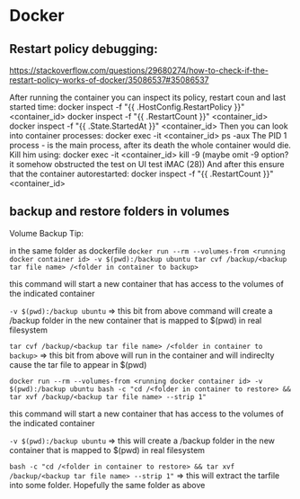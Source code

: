 # Docker

## Restart policy debugging:

https://stackoverflow.com/questions/29680274/how-to-check-if-the-restart-policy-works-of-docker/35086537#35086537

After running the container you can inspect its policy, restart coun and last started time:
docker inspect -f "{{ .HostConfig.RestartPolicy }}" <container_id>
docker inspect -f "{{ .RestartCount }}" <container_id>
docker inspect -f "{{ .State.StartedAt }}" <container_id>
Then you can look into container processes:
docker exec -it <container_id> ps -aux
The PID 1 process - is the main process, after its death the whole container would die.
Kill him using:
docker exec -it <container_id> kill -9  (maybe omit -9 option? it somehow obstructed the test on UI test iMAC (28))
And after this ensure that the container autorestarted:
docker inspect -f "{{ .RestartCount }}" <container_id>


## backup and restore folders in volumes

Volume Backup Tip:

in the same folder as dockerfile
`docker run --rm --volumes-from <running docker container id> -v $(pwd):/backup ubuntu tar cvf /backup/<backup tar file name> /<folder in container to backup>`

this command will start a new container that has access to the volumes of the indicated container

`-v $(pwd):/backup ubuntu` => this bit from above command will create a /backup folder in the new container that is mapped to $(pwd) in real filesystem

`tar cvf /backup/<backup tar file name> /<folder in container to backup>` => this bit from above will run in the container and will indireclty cause the tar file to appear in $(pwd)


`docker run --rm --volumes-from <running docker container id> -v $(pwd):/backup ubuntu bash -c "cd /<folder in container to restore> && tar xvf /backup/<backup tar file name> --strip 1"`

this command will start a new container that has access to the volumes of the indicated container

`-v $(pwd):/backup ubuntu` => this will create a /backup folder in the new container that is mapped to $(pwd) in real filesystem

`bash -c "cd /<folder in container to restore> && tar xvf /backup/<backup tar file name> --strip 1"` => this will extract the tarfile into some folder. Hopefully the same folder as above
  
